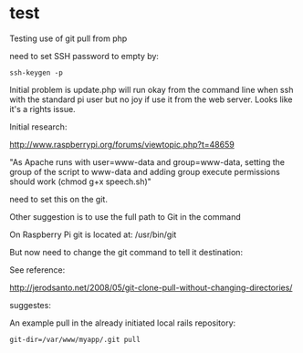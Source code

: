 # test
Testing use of git pull from php

need to set SSH password to empty by:

```
ssh-keygen -p
```
Initial problem is update.php will run okay from the command line when ssh with the standard pi user but no joy if use it from the web server. Looks like it's a rights issue.

Initial research:

http://www.raspberrypi.org/forums/viewtopic.php?t=48659

"As Apache runs with user=www-data and group=www-data, setting the group of the script to www-data and adding group execute permissions should work (chmod g+x speech.sh)"

need to set this on the git.

Other suggestion is to use the full path to Git in the command

On Raspberry Pi git is located at: /usr/bin/git

But now need to change the git command to tell it destination:

See reference:

http://jerodsanto.net/2008/05/git-clone-pull-without-changing-directories/

suggestes:

An example pull in the already initiated local rails repository:

```
git-dir=/var/www/myapp/.git pull
```


